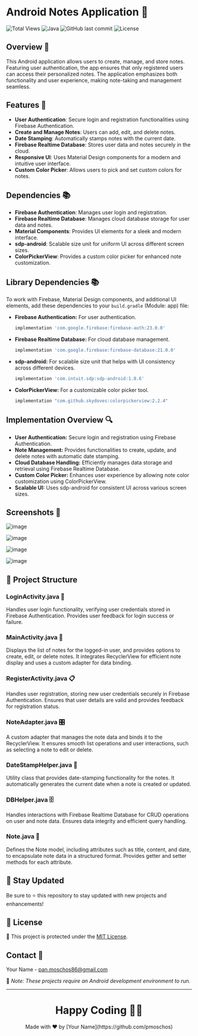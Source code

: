# Android Notes Application 📝

![Total Views](https://views.whatilearened.today/views/github/pmoschos/android-projects.svg) ![Java](https://img.shields.io/badge/language-Java-orange.svg) ![GitHub last commit](https://img.shields.io/github/last-commit/pmoschos/Android_CF5_Projects) ![License](https://img.shields.io/badge/license-MIT-green.svg)

## Overview 🌟
This Android application allows users to create, manage, and store notes. Featuring user authentication, the app ensures that only registered users can access their personalized notes. The application emphasizes both functionality and user experience, making note-taking and management seamless.

## Features 🚀
- **User Authentication**: Secure login and registration functionalities using Firebase Authentication.
- **Create and Manage Notes**: Users can add, edit, and delete notes.
- **Date Stamping**: Automatically stamps notes with the current date.
- **Firebase Realtime Database**: Stores user data and notes securely in the cloud.
- **Responsive UI**: Uses Material Design components for a modern and intuitive user interface.
- **Custom Color Picker**: Allows users to pick and set custom colors for notes.

## Dependencies 📚
- **Firebase Authentication**: Manages user login and registration.
- **Firebase Realtime Database**: Manages cloud database storage for user data and notes.
- **Material Components**: Provides UI elements for a sleek and modern interface.
- **sdp-android**: Scalable size unit for uniform UI across different screen sizes.
- **ColorPickerView**: Provides a custom color picker for enhanced note customization.

## Library Dependencies 📚
To work with Firebase, Material Design components, and additional UI elements, add these dependencies to your `build.gradle` (Module: app) file:

- **Firebase Authentication:** For user authentication.
  ```gradle
  implementation 'com.google.firebase:firebase-auth:23.0.0'
  ```
  
- **Firebase Realtime Database:** For cloud database management.
  ```gradle
  implementation 'com.google.firebase:firebase-database:21.0.0'
  ```

- **sdp-android:** For scalable size unit that helps with UI consistency across different devices.
  ```gradle
  implementation 'com.intuit.sdp:sdp-android:1.0.6'
  ```
 
- **ColorPickerView:** For a customizable color picker tool.
  ```gradle
  implementation "com.github.skydoves:colorpickerview:2.2.4"
  ```

## Implementation Overview 🔍
- **User Authentication:** Secure login and registration using Firebase Authentication.
- **Note Management:** Provides functionalities to create, update, and delete notes with automatic date stamping.
- **Cloud Database Handling:** Efficiently manages data storage and retrieval using Firebase Realtime Database.
- **Custom Color Picker:** Enhances user experience by allowing note color customization using ColorPickerView.
- **Scalable UI:** Uses sdp-android for consistent UI across various screen sizes.

## Screenshots 📸

![image](https://github.com/pmoschos/coloredNotes/assets/133533759/9511fdcb-5f6c-4dc7-aa17-25c3967f7c4b)

![image](https://github.com/pmoschos/coloredNotes/assets/133533759/9579840c-e5c0-44e9-9d0a-6a3ff2e6c2a9)

![image](https://github.com/pmoschos/coloredNotes/assets/133533759/558d339f-1441-49ae-833a-8f94529a36d5)

![image](https://github.com/pmoschos/coloredNotes/assets/133533759/e59886f8-c6c9-4f0a-8a40-17cf06cd8f97)

## 📄 Project Structure

### LoginActivity.java 🔐
Handles user login functionality, verifying user credentials stored in Firebase Authentication. Provides user feedback for login success or failure.

### MainActivity.java 📝
Displays the list of notes for the logged-in user, and provides options to create, edit, or delete notes. It integrates RecyclerView for efficient note display and uses a custom adapter for data binding.

### RegisterActivity.java 📋
Handles user registration, storing new user credentials securely in Firebase Authentication. Ensures that user details are valid and provides feedback for registration status.

### NoteAdapter.java 🎛️
A custom adapter that manages the note data and binds it to the RecyclerView. It ensures smooth list operations and user interactions, such as selecting a note to edit or delete.

### DateStampHelper.java 📅
Utility class that provides date-stamping functionality for the notes. It automatically generates the current date when a note is created or updated.

### DBHelper.java 🗄️
Handles interactions with Firebase Realtime Database for CRUD operations on user and note data. Ensures data integrity and efficient query handling.

### Note.java 📄
Defines the Note model, including attributes such as title, content, and date, to encapsulate note data in a structured format. Provides getter and setter methods for each attribute.

## 📢 Stay Updated
Be sure to ⭐ this repository to stay updated with new projects and enhancements!

## 📄 License
🔐 This project is protected under the [MIT License](https://mit-license.org/).

## Contact 📧
Your Name - [pan.moschos86@gmail.com](mailto:pan.moschos86@gmail.com)

🔗 *Note: These projects require an Android development environment to run.*

---

<h1 align="center">Happy Coding 👨‍💻</h1>
<p align="center">
  Made with ❤️ by [Your Name](https://github.com/pmoschos)
</p>